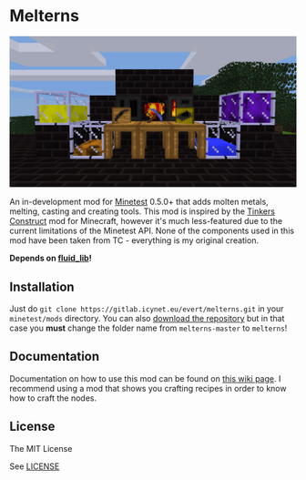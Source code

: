 # Melterns
![Melterns](screenshot.png)

An in-development mod for [Minetest](http://minetest.net) 0.5.0+ that adds molten metals, melting, casting and creating tools. This mod is inspired by the [Tinkers Construct](https://minecraft.curseforge.com/projects/tinkers-construct) mod for Minecraft, however it's much less-featured due to the current limitations of the Minetest API. None of the components used in this mod have been taken from TC - everything is my original creation.

**Depends on [fluid_lib](https://gitlab.icynet.eu/evert/fluid_lib)!**

## Installation
Just do `git clone https://gitlab.icynet.eu/evert/melterns.git` in your `minetest/mods` directory. You can also [download the repository](https://gitlab.icynet.eu/evert/melterns/archive/master.zip) but in that case you **must** change the folder name from `melterns-master` to `melterns`!

## Documentation
Documentation on how to use this mod can be found on [this wiki page](https://gitlab.icynet.eu/evert/melterns/wikis/home). I recommend using a mod that shows you crafting recipes in order to know how to craft the nodes.

## License
The MIT License

See [LICENSE](LICENSE.txt)
